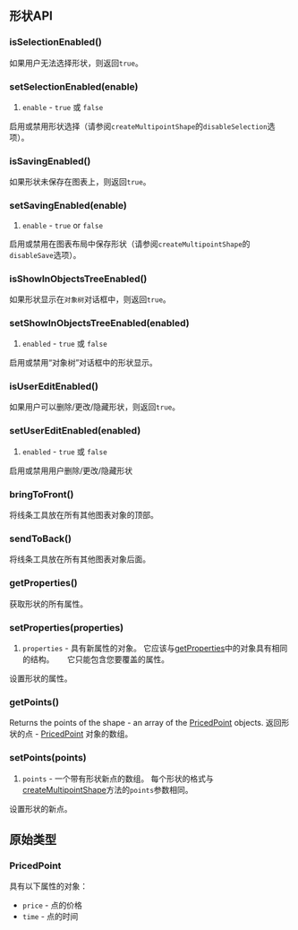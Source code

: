 ## 形状API

### isSelectionEnabled()

如果用户无法选择形状，则返回`true`。

### setSelectionEnabled(enable)

1. `enable` - `true` 或 `false`

启用或禁用形状选择（请参阅`createMultipointShape`的`disableSelection`选项）。

### isSavingEnabled()

如果形状未保存在图表上，则返回`true`。

### setSavingEnabled(enable)

1. `enable` - `true` or `false`

启用或禁用在图表布局中保存形状（请参阅`createMultipointShape`的`disableSave`选项）。

### isShowInObjectsTreeEnabled()

如果形状显示在`对象树`对话框中，则返回`true`。

### setShowInObjectsTreeEnabled(enabled)

1. `enabled` - `true` 或 `false`

启用或禁用“对象树”对话框中的形状显示。

### isUserEditEnabled()

如果用户可以删除/更改/隐藏形状，则返回`true`。

### setUserEditEnabled(enabled)

1. `enabled` - `true` 或 `false`

启用或禁用用户删除/更改/隐藏形状

### bringToFront()

将线条工具放在所有其他图表对象的顶部。

### sendToBack()

将线条工具放在所有其他图表对象后面。

### getProperties()

获取形状的所有属性。

### setProperties(properties)

1. `properties` - 具有新属性的对象。 它应该与[getProperties](#getproperties)中的对象具有相同的结构。
     它只能包含您要覆盖的属性。

设置形状的属性。

### getPoints()

Returns the points of the shape - an array of the [PricedPoint](#pricedpoint) objects.
返回形状的点 - [PricedPoint](#pricedpoint) 对象的数组。

### setPoints(points)

1. `points` - 一个带有形状新点的数组。 每个形状的格式与[createMultipointShape](Chart-Methods.md#createmultipointshapepoints-options)方法的`points`参数相同。

设置形状的新点。

## 原始类型

### PricedPoint

具有以下属性的对象：

* `price` - 点的价格
* `time` - 点的时间
